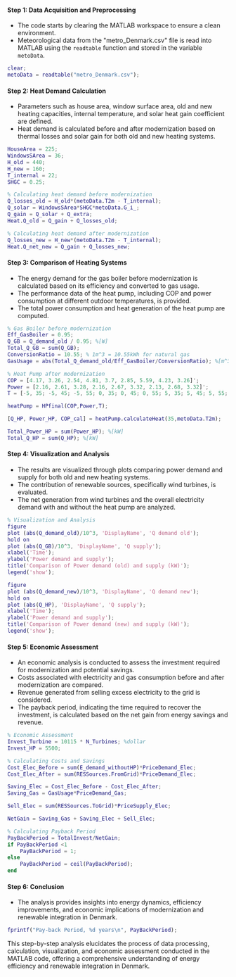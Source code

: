#### Step 1: Data Acquisition and Preprocessing
- The code starts by clearing the MATLAB workspace to ensure a clean environment.
- Meteorological data from the "metro_Denmark.csv" file is read into MATLAB using the `readtable` function and stored in the variable `metoData`.

```matlab
clear;
metoData = readtable("metro_Denmark.csv");
```

#### Step 2: Heat Demand Calculation
- Parameters such as house area, window surface area, old and new heating capacities, internal temperature, and solar heat gain coefficient are defined.
- Heat demand is calculated before and after modernization based on thermal losses and solar gain for both old and new heating systems.

```matlab
HouseArea = 225;
WindowsSArea = 36;
H_old = 440;
H_new = 160;
T_internal = 22; 
SHGC = 0.25;

% Calculating heat demand before modernization
Q_losses_old = H_old*(metoData.T2m - T_internal); 
Q_solar = WindowsSArea*SHGC*metoData.G_i_; 
Q_gain = Q_solar + Q_extra;
Heat.Q_old = Q_gain + Q_losses_old;

% Calculating heat demand after modernization
Q_losses_new = H_new*(metoData.T2m - T_internal);
Heat.Q_net_new = Q_gain + Q_losses_new;
```

#### Step 3: Comparison of Heating Systems
- The energy demand for the gas boiler before modernization is calculated based on its efficiency and converted to gas usage.
- The performance data of the heat pump, including COP and power consumption at different outdoor temperatures, is provided.
- The total power consumption and heat generation of the heat pump are computed.

```matlab
% Gas Boiler before modernization
Eff_GasBoiler = 0.95;
Q_GB = Q_demand_old / 0.95; %[W]
Total_Q_GB = sum(Q_GB);
ConversionRatio = 10.55; % 1m^3 = 10.55kWh for natural gas
GasUsage = abs(Total_Q_demand_old/Eff_GasBoiler/ConversionRatio); %[m^3] 

% Heat Pump after modernization
COP = [4.17, 3.26, 2.54, 4.81, 3.7, 2.85, 5.59, 4.23, 3.26]';
Power = [2.16, 2.61, 3.28, 2.16, 2.67, 3.32, 2.13, 2.68, 3.32]';
T = [-5, 35; -5, 45; -5, 55; 0, 35; 0, 45; 0, 55; 5, 35; 5, 45; 5, 55;];

heatPump = HPfinal(COP,Power,T);

[Q_HP, Power_HP, COP_cal] = heatPump.calculateHeat(35,metoData.T2m);

Total_Power_HP = sum(Power_HP); %[kW]
Total_Q_HP = sum(Q_HP); %[kW]
```

#### Step 4: Visualization and Analysis
- The results are visualized through plots comparing power demand and supply for both old and new heating systems.
- The contribution of renewable sources, specifically wind turbines, is evaluated.
- The net generation from wind turbines and the overall electricity demand with and without the heat pump are analyzed.

```matlab
% Visualization and Analysis
figure
plot (abs(Q_demand_old)/10^3, 'DisplayName', 'Q demand old');
hold on
plot (abs(Q_GB)/10^3, 'DisplayName', 'Q supply');
xlabel('Time');
ylabel('Power demand and supply');
title('Comparison of Power demand (old) and supply (kW)');
legend('show');

figure
plot (abs(Q_demand_new)/10^3, 'DisplayName', 'Q demand new');
hold on
plot (abs(Q_HP), 'DisplayName', 'Q supply');
xlabel('Time');
ylabel('Power demand and supply');
title('Comparison of Power demand (new) and supply (kW)');
legend('show');
```

#### Step 5: Economic Assessment
- An economic analysis is conducted to assess the investment required for modernization and potential savings.
- Costs associated with electricity and gas consumption before and after modernization are compared.
- Revenue generated from selling excess electricity to the grid is considered.
- The payback period, indicating the time required to recover the investment, is calculated based on the net gain from energy savings and revenue.

```matlab
% Economic Assessment
Invest_Turbine = 10115 * N_Turbines; %dollar
Invest_HP = 5500;

% Calculating Costs and Savings
Cost_Elec_Before = sum(E_demand_withoutHP)*PriceDemand_Elec;
Cost_Elec_After = sum(RESSources.FromGrid)*PriceDemand_Elec;

Saving_Elec = Cost_Elec_Before - Cost_Elec_After;
Saving_Gas = GasUsage*PriceDemand_Gas;

Sell_Elec = sum(RESSources.ToGrid)*PriceSupply_Elec;

NetGain = Saving_Gas + Saving_Elec + Sell_Elec;

% Calculating Payback Period
PayBackPeriod = TotalInvest/NetGain;
if PayBackPeriod <1
    PayBackPeriod = 1;   
else 
    PayBackPeriod = ceil(PayBackPeriod);
end
```

#### Step 6: Conclusion
- The analysis provides insights into energy dynamics, efficiency improvements, and economic implications of modernization and renewable integration in Denmark.

```matlab
fprintf("Pay-back Period, %d years\n", PayBackPeriod);
```

This step-by-step analysis elucidates the process of data processing, calculation, visualization, and economic assessment conducted in the MATLAB code, offering a comprehensive understanding of energy efficiency and renewable integration in Denmark.
